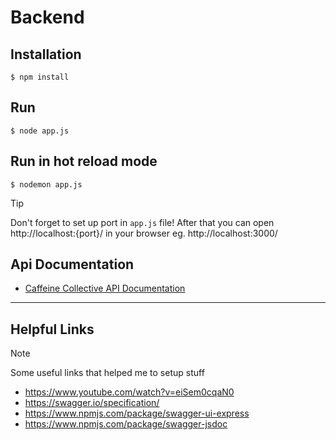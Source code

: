 # Backend

## Installation

```
$ npm install
```

## Run

```
$ node app.js
```


## Run in hot reload mode
```
$ nodemon app.js
```

> [!TIP]
> Don't forget to set up port in `app.js` file!
> After that you can open http://localhost:{port}/ in your browser
> eg. http://localhost:3000/


## Api Documentation
- [Caffeine Collective API Documentation](http://localhost:3000/api-docs/)


---

## Helpful Links

> [!NOTE]
> Some useful links that helped me to setup stuff

- https://www.youtube.com/watch?v=eiSem0cqaN0
- https://swagger.io/specification/
- https://www.npmjs.com/package/swagger-ui-express
- https://www.npmjs.com/package/swagger-jsdoc